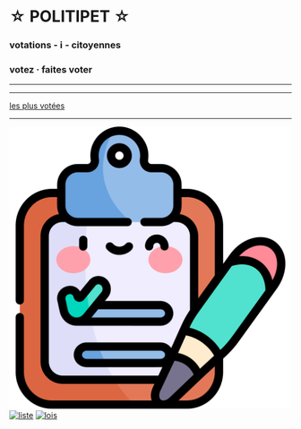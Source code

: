 <div id="header" markdown="1">

☆ POLITIPET ☆
=============

### votations - ℹ️ - citoyennes

### votez · faites voter

</div>

-----

<div id="contents"></div>
<script src="main.js"></script>

-----

[les plus votées][most voted]

-----

<div id="footer" markdown="1">

[![sondage](favicon.ico)](poll/)
[![liste][logo an]][most voted]
[![lois][logo lois]](commission/lois.md)

</div>


[logo an]: https://www.assemblee-nationale.fr/assets/images/logo_an_square.png
[logo lois]: https://www.assemblee-nationale.fr/var/ezflow_site/storage/images/3/8/8/9/4589883-1-fre-FR/PICTO_AFF_LOIS_300x300.png
[most voted]: https://petitions.assemblee-nationale.fr/initiatives?order=most_voted
